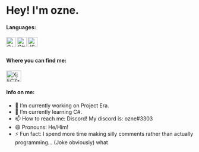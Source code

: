# Hey! I'm ozne.
#### Languages:
<img align="left" alt="C++" width="26px" src="https://upload.wikimedia.org/wikipedia/commons/7/7a/C_Sharp_logo.svg"/>
<img align="left" alt="C#" width="26px" src="https://cdn.worldvectorlogo.com/logos/c--4.svg"/>
<img align="left" alt="JS" width="26px" src="https://upload.wikimedia.org/wikipedia/commons/9/99/Unofficial_JavaScript_logo_2.svg"/>
<br /> <br />

#### Where you can find me:
<a href="https://cdn.discordapp.com/attachments/766096828868591626/815661872623779960/unknown.png" target="blank"><img align="center" src="https://cdn.jsdelivr.net/npm/simple-icons@3.0.1/icons/discord.svg" alt="XjFC7zNk9D" height="30" width="40" /></a>

#### Info on me:
- 🔭 I’m currently working on Project Era.
- 🌱 I’m currently learning C#.
- 📫 How to reach me: Discord! My discord is: ozne#3303
- 😄 Pronouns: He/Him!
- ⚡ Fun fact: I spend more time making silly comments rather than actually programming... (Joke obviously) what

